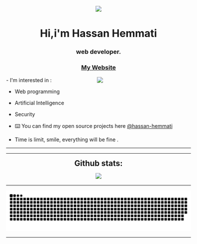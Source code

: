 <p align="center">
  <img style="width:10rem; height:auto" src="https://s6.uupload.ir/files/800px_colourbox31429302_evv7.jpg"/>
</p>

<h1 align="center" >Hi,i'm Hassan Hemmati</h1>
<h3 font-size="20" align="center">web developer.</h3>
<h3 font-size="20" align="center"><a href="https://hassanhemmati.com/">My Website</a></h3>
<img align="right" style="width:16rem; height:auto" src="https://s6.uupload.ir/files/aesthetic-typing_1fcw.gif"/>
- I'm interested in :

- Web programming

- Artificial Intelligence

- Security

- ⌨️ You can find my open source projects here [@hassan-hemmati](https://github.com/hassan-hemmati)

- Time is limit, smile, everything will be fine .


---




----

<div align="center">
<h2 align="center" style="margin: 5px 10px;">Github stats:</h2>

[![](https://github-readme-stats.vercel.app/api?username=hassan-hemmati&show_icons=true&theme=merko&hide_border=true&locale=en)](https://github.com/hassan-hemmati)
</div>

----

<p align="center">
  <img  src="https://raw.githubusercontent.com/ahmubashshir/ahmubashshir/output/github-contribution-grid-snake.svg"
    alt="example" />
</p>

------
